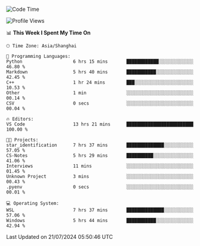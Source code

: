<!--START_SECTION:waka-->
![Code Time](http://img.shields.io/badge/Code%20Time-1%2C861%20hrs%2028%20mins-blue)

![Profile Views](http://img.shields.io/badge/Profile%20Views-2-blue)

📊 **This Week I Spent My Time On** 

```text
🕑︎ Time Zone: Asia/Shanghai

💬 Programming Languages: 
Python                   6 hrs 15 mins       ████████████░░░░░░░░░░░░░   46.80 % 
Markdown                 5 hrs 40 mins       ███████████░░░░░░░░░░░░░░   42.45 % 
C++                      1 hr 24 mins        ███░░░░░░░░░░░░░░░░░░░░░░   10.53 % 
Other                    1 min               ░░░░░░░░░░░░░░░░░░░░░░░░░   00.14 % 
CSV                      0 secs              ░░░░░░░░░░░░░░░░░░░░░░░░░   00.04 % 

🔥 Editors: 
VS Code                  13 hrs 21 mins      █████████████████████████   100.00 % 

🐱‍💻 Projects: 
star_identification      7 hrs 37 mins       ██████████████░░░░░░░░░░░   57.05 % 
CS-Notes                 5 hrs 29 mins       ██████████░░░░░░░░░░░░░░░   41.06 % 
Interviews               11 mins             ░░░░░░░░░░░░░░░░░░░░░░░░░   01.45 % 
Unknown Project          3 mins              ░░░░░░░░░░░░░░░░░░░░░░░░░   00.43 % 
.pyenv                   0 secs              ░░░░░░░░░░░░░░░░░░░░░░░░░   00.01 % 

💻 Operating System: 
WSL                      7 hrs 37 mins       ██████████████░░░░░░░░░░░   57.06 % 
Windows                  5 hrs 44 mins       ███████████░░░░░░░░░░░░░░   42.94 % 
```


 Last Updated on 21/07/2024 05:50:46 UTC
<!--END_SECTION:waka-->
